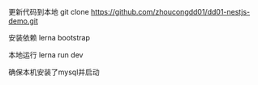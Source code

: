 更新代码到本地
git clone https://github.com/zhoucongdd01/dd01-nestjs-demo.git

安装依赖
lerna bootstrap

本地运行
lerna run dev


确保本机安装了mysql并启动


